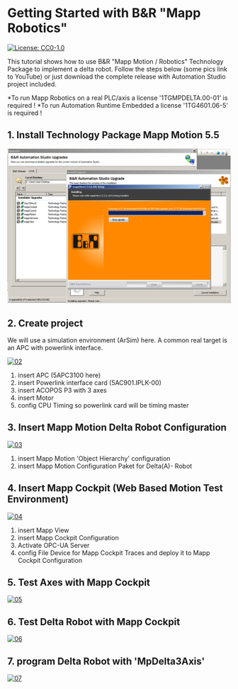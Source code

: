 # Getting Started with B&R "Mapp Robotics"

[![License: CC0-1.0](https://licensebuttons.net/l/zero/1.0/80x15.png)](http://creativecommons.org/publicdomain/zero/1.0/)

This tutorial shows how to use B&amp;R "Mapp Motion / Robotics" Technology Package to implement a delta robot.
Follow the steps below (some pics link to YouTube) or just download the complete release with Automation Studio
project included.


*To run Mapp Robotics on a real PLC/axis a license '1TGMPDELTA.00-01' is required !
*To run Automation Runtime Embedded a license '1TG4601.06-5' is required !

## 1. Install Technology Package Mapp Motion 5.5

![install mapp motion](https://github.com/hilch/mapp-motion-getting-started/blob/master/media/02_install_mapp_motion_55.png)

## 2. Create project

We will use a simulation environment (ArSim) here. A common real target is an APC with powerlink interface.

[![02](http://img.youtube.com/vi/VcV7Z2-0BjI/0.jpg)](http://www.youtube.com/watch?v=VcV7Z2-0BjI)

1. insert APC (5APC3100 here)
2. insert Powerlink interface card (5AC901.IPLK-00)
3. insert ACOPOS P3 with 3 axes
4. insert Motor
5. config CPU Timing so powerlink card will be timing master


## 3. Insert Mapp Motion Delta Robot Configuration

[![03](http://img.youtube.com/vi/Z3CvkkoV8wA/0.jpg)](http://www.youtube.com/watch?v=Z3CvkkoV8wA)

1. insert Mapp Motion 'Object Hierarchy' configuration
2. insert Mapp Motion Configuration Paket for Delta(A)- Robot

## 4. Insert Mapp Cockpit (Web Based Motion Test Environment)

[![04](http://img.youtube.com/vi/UscgxP9rO9g/0.jpg)](http://www.youtube.com/watch?v=UscgxP9rO9g)

1. insert Mapp View
2. insert Mapp Cockpit Configuration
3. Activate OPC-UA Server
4. config File Device for Mapp Cockpit Traces and deploy it to Mapp Cockpit Configuration

## 5. Test Axes with Mapp Cockpit

[![05](http://img.youtube.com/vi/U9922EMTb7I/0.jpg)](http://www.youtube.com/watch?v=U9922EMTb7I)

## 6. Test Delta Robot with Mapp Cockpit

[![06](http://img.youtube.com/vi/LY68tG8apA0/0.jpg)](http://www.youtube.com/watch?v=LY68tG8apA0)

## 7. program Delta Robot with 'MpDelta3Axis'

[![07](http://img.youtube.com/vi/RxNG1MhJ8ng/0.jpg)](http://www.youtube.com/watch?v=RxNG1MhJ8ng)


